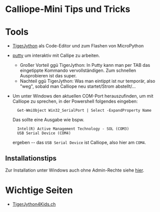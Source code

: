 # Calliope-Mini Tips und Tricks


# Tools

- [TigerJython](http://www.tigerjython.ch) als Code-Editor und zum Flashen von MicroPython
- [putty](https://the.earth.li/~sgtatham/putty/latest/w64/putty.exe) um interaktiv mit Callipe zu arbeiten.
  - Großer Vorteil ggü TigerJython: In Putty kann man per TAB das eingetippte Kommando vervollständigen.
    Zum schnellen Ausprobieren ist das super.
  - Nachteil ggü TigerJython: Was man eintippt ist nur temporär, also "weg", sobald man Calliope neu startet/Strom abstellt/...
- Um unter Windows den aktuellen COM-Port herauszufinden, um mit Calliope zu sprechen, in der Powershell folgendes eingeben:

        Get-WmiObject Win32_SerialPort | Select -ExpandProperty Name
        
    Das sollte eine Ausgabe wie bspw.
    
        Intel(R) Active Management Technology - SOL (COM3)
        USB Serial Device (COM4)
        
    ergeben -- das `USB Serial Device` ist Calliope, also hier am `COM4`.


## Installationstips

Zur Installation unter Windows auch ohne Admin-Rechte siehe
[hier](https://gist.github.com/kopp/74856887e17e10605d56f1a088455464).



# Wichtige Seiten

- [TigerJython4Kids.ch](https://www.tigerjython4kids.ch/index.php?inhalt_links=robotik/navigation.inc.php&inhalt_mitte=robotik/calliope/calliope.inc.php)
